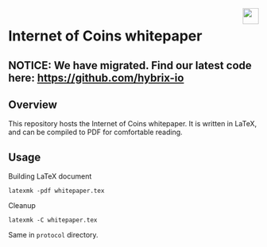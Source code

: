 <img align="right" height="32" src="https://coinstorm.net/ioc_logo_fund.png">

# Internet of Coins whitepaper

## NOTICE: We have migrated. Find our latest code here: https://github.com/hybrix-io

## Overview

This repository hosts the Internet of Coins whitepaper. It is written in LaTeX, and can be compiled to PDF for comfortable reading.

## Usage

Building LaTeX document

	latexmk -pdf whitepaper.tex

Cleanup

	latexmk -C whitepaper.tex

Same in `protocol` directory.
